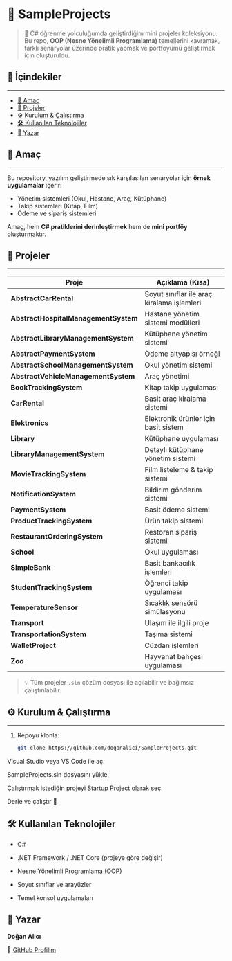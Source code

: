 # 📘 SampleProjects

> 🚀 C# öğrenme yolculuğumda geliştirdiğim mini projeler koleksiyonu.  
> Bu repo, **OOP (Nesne Yönelimli Programlama)** temellerini kavramak, farklı senaryolar üzerinde pratik yapmak ve portföyümü geliştirmek için oluşturuldu.  



## 📂 İçindekiler
------------------
- [🎯 Amaç](#-amaç)  
- [📑 Projeler](#-projeler)  
- [⚙️ Kurulum & Çalıştırma](#️-kurulum--çalıştırma)  
- [🛠️ Kullanılan Teknolojiler](#️-kullanılan-teknolojiler)  
- [👤 Yazar](#-yazar)  



## 🎯 Amaç
-----------
Bu repository, yazılım geliştirmede sık karşılaşılan senaryolar için **örnek uygulamalar** içerir:  
- Yönetim sistemleri (Okul, Hastane, Araç, Kütüphane)  
- Takip sistemleri (Kitap, Film)  
- Ödeme ve sipariş sistemleri  

Amaç, hem **C# pratiklerini derinleştirmek** hem de **mini portföy** oluşturmaktır.



## 📑 Projeler
---------------
| Proje | Açıklama (Kısa) |
|-------|-----------------|
| **AbstractCarRental** | Soyut sınıflar ile araç kiralama işlemleri |
| **AbstractHospitalManagementSystem** | Hastane yönetim sistemi modülleri |
| **AbstractLibraryManagementSystem** | Kütüphane yönetim sistemi |
| **AbstractPaymentSystem** | Ödeme altyapısı örneği |
| **AbstractSchoolManagementSystem** | Okul yönetim sistemi |
| **AbstractVehicleManagementSystem** | Araç yönetimi |
| **BookTrackingSystem** | Kitap takip uygulaması |
| **CarRental** | Basit araç kiralama sistemi |
| **Elektronics** | Elektronik ürünler için basit sistem |
| **Library** | Kütüphane uygulaması |
| **LibraryManagementSystem** | Detaylı kütüphane yönetim sistemi |
| **MovieTrackingSystem** | Film listeleme & takip sistemi |
| **NotificationSystem** | Bildirim gönderim sistemi |
| **PaymentSystem** | Basit ödeme sistemi |
| **ProductTrackingSystem** | Ürün takip sistemi |
| **RestaurantOrderingSystem** | Restoran sipariş sistemi |
| **School** | Okul uygulaması |
| **SimpleBank** | Basit bankacılık işlemleri |
| **StudentTrackingSystem** | Öğrenci takip uygulaması |
| **TemperatureSensor** | Sıcaklık sensörü simülasyonu |
| **Transport** | Ulaşım ile ilgili proje |
| **TransportationSystem** | Taşıma sistemi |
| **WalletProject** | Cüzdan işlemleri |
| **Zoo** | Hayvanat bahçesi uygulaması |
> 💡 Tüm projeler `.sln` çözüm dosyası ile açılabilir ve bağımsız çalıştırılabilir.



## ⚙️ Kurulum & Çalıştırma
---------------------------
1. Repoyu klonla:
   ```bash
   git clone https://github.com/doganalici/SampleProjects.git
Visual Studio veya VS Code ile aç.

SampleProjects.sln dosyasını yükle.

Çalıştırmak istediğin projeyi Startup Project olarak seç.

Derle ve çalıştır 🎉

🛠️ Kullanılan Teknolojiler
--------------------------

*  C#
  
*  .NET Framework / .NET Core (projeye göre değişir)
  
*  Nesne Yönelimli Programlama (OOP)
  
*  Soyut sınıflar ve arayüzler
  
*  Temel konsol uygulamaları


👤 Yazar
---------
**Doğan Alıcı**

📌 [GitHub Profilim](https://github.com/doganalici)
